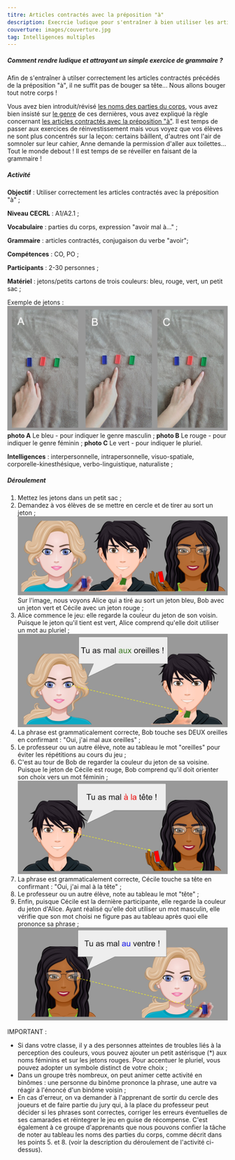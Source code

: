 ```yaml
---
titre: Articles contractés avec la préposition "à"
description: Execrcie ludique pour s'entraîner à bien utiliser les articles contractés.
couverture: images/couverture.jpg
tag: Intelligences multiples
---
```


##### Comment rendre ludique et attrayant un simple exercice de grammaire ?

Afin de s'entraîner à utilser correctement les articles contractés précédés de la préposition "à", il ne suffit pas de bouger sa tête... Nous allons bouger tout notre corps !

Vous avez bien introduit/révisé [les noms des parties du corps](https://paysdufle.fr/vocabulaire/corps-et-sante/parties-du-corps/index.html), vous avez bien insisté sur [le genre](https://paysdufle.fr/grammaire/genre/les-parties-du-corps/index.html) de ces dernières, vous avez expliqué la règle concernant [les articles contractés avec la préposition "à"](https://paysdufle.fr/grammaire/articles-contractes/articles-contractes-avec-la-preposition-a/index.html). Il est temps de passer aux exercices de réinvestissement mais vous voyez que vos élèves ne sont plus concentrés sur la leçon: certains bâillent, d'autres ont l'air de somnoler sur leur cahier, Anne demande la permission d'aller aux toilettes... Tout le monde debout ! Il est temps de se réveiller en faisant de la grammaire !

##### Activité

**Objectif** : Utiliser correctement les articles contractés avec la préposition "à" ; 

**Niveau CECRL** : A1/A2.1 ; 

**Vocabulaire** : parties du corps, expression "avoir mal à..." ;

**Grammaire** : articles contractés, conjugaison du verbe "avoir";

**Compétences** : CO, PO ;

**Participants** : 2-30 personnes ;

**Matériel** : jetons/petits cartons de trois couleurs: bleu, rouge, vert, un petit sac ;

Exemple de jetons :
!['Singulier'](images/wm_jetons_1.jpg)
**photo A** Le bleu - pour indiquer le genre masculin ; 
**photo B** Le rouge - pour indiquer le genre féminin ;
**photo C** Le vert - pour indiquer le pluriel.

**Intelligences** : interpersonnelle, intrapersonnelle, visuo-spatiale, corporelle-kinesthésique, verbo-linguistique, naturaliste ;

##### Déroulement
1. Mettez les jetons dans un petit sac ;
2. Demandez à vos élèves de se mettre en cercle et de tirer au sort un jeton ;
!['Scene'](images/wm_articlesa.jpg)
Sur l'image, nous voyons Alice qui a tiré au sort un jeton bleu, Bob avec un jeton vert et Cécile avec un jeton rouge ;
3. Alice commence le jeu: elle regarde la couleur du jeton de son voisin. Puisque le jeton qu'il tient est vert, Alice comprend qu'elle doit utiliser un mot au pluriel ;
!['Scene1'](images/wm_articlesa_1.jpg)  
4. La phrase est grammaticalement correcte, Bob touche ses DEUX oreilles en confirmant : "Oui, j'ai mal aux oreilles" ;
5. Le professeur ou un autre élève, note au tableau le mot "oreilles" pour éviter les répétitions au cours du jeu ;  
6. C'est au tour de Bob de regarder la couleur du jeton de sa voisine. Puisque le jeton de Cécile est rouge, Bob comprend qu'il doit orienter son choix vers un mot féminin ;
!['Scene2'](images/wm_articlesa_2.jpg)
7. La phrase est grammaticalement correcte, Cécile touche sa tête en confirmant : "Oui, j'ai mal à la tête" ;
8. Le professeur ou un autre élève, note au tableau le mot "tête" ;
9. Enfin, puisque Cécile est la dernière participante, elle regarde la couleur du jeton d'Alice. Ayant réalisé qu'elle doit utiliser un mot masculin, elle vérifie que son mot choisi ne figure pas au tableau après quoi elle prononce sa phrase ;
!['Scene3'](images/wm_articlesa_3.jpg)
 
IMPORTANT :
- Si dans votre classe, il y a des personnes atteintes de troubles liés à la perception des couleurs, vous pouvez ajouter un petit astérisque (*) aux noms féminins et sur les jetons rouges. Pour accentuer le pluriel, vous pouvez adopter un symbole distinct de votre choix ;
- Dans un groupe très nombreux, on peut animer cette activité en binômes : une personne du binôme prononce la phrase, une autre va réagir à l'énoncé d'un binôme voisin ;
- En cas d'erreur, on va demander à l'apprenant de sortir du cercle des joueurs et de faire partie du jury qui, à la place du professeur peut décider si les phrases sont correctes, corriger les erreurs éventuelles de ses camarades et réintegrer le jeu en guise de récompense. C'est également à ce groupe d'apprenants que nous pouvons confier la tâche de noter au tableau les noms des parties du corps, comme décrit dans les points 5. et 8. (voir la description du déroulement de l'activité ci-dessus).